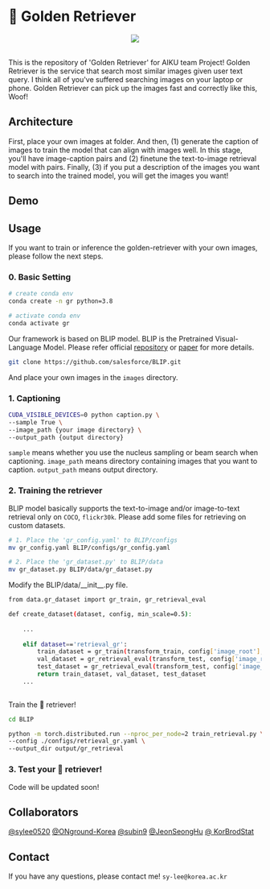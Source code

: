 # 🦮 Golden Retriever
<p align="center">
  <img src="https://user-images.githubusercontent.com/72010172/219724337-78234040-2f25-4620-86dd-e48e86963ebc.gif">
</p><br>
This is the repository of 'Golden Retriever' for AIKU team Project! Golden Retriever is the service that search most similar images given user text query. I think all of you've suffered searching images on your laptop or phone. Golden Retriever can pick up the images fast and correctly like this, Woof!

## Architecture
First, place your own images at folder. And then, (1) generate the caption of images to train the model that can align with images well. In this stage, you'll have image-caption pairs and (2) finetune the text-to-image retrieval model with pairs. Finally, (3) if you put a description of the images you want to search into the trained model, you will get the images you want!

## Demo

## Usage
If you want to train or inference the golden-retriever with your own images, please follow the next steps.
### 0. Basic Setting
```bash
# create conda env
conda create -n gr python=3.8

# activate conda env
conda activate gr
```
Our framework is based on BLIP model. BLIP is the Pretrained Visual-Language Model. Please refer official [repository](https://github.com/salesforce/BLIP) or [paper](https://arxiv.org/abs/2201.12086) for more details.
```bash
git clone https://github.com/salesforce/BLIP.git
```
And place your own images in the `images` directory.

### 1. Captioning
```bash
CUDA_VISIBLE_DEVICES=0 python caption.py \
--sample True \
--image_path {your image directory} \
--output_path {output directory}
```
`sample` means whether you use the nucleus sampling or beam search when captioning.
`image_path` means directory containing images that you want to caption.
`output_path` means output directory.

### 2. Training the retriever
BLIP model basically supports the text-to-image and/or image-to-text retrieval only on `COCO`, `flickr30k`. Please add some files for retrieving on custom datasets.
```bash
# 1. Place the 'gr_config.yaml' to BLIP/configs
mv gr_config.yaml BLIP/configs/gr_config.yaml

# 2. Place the 'gr_dataset.py' to BLIP/data
mv gr_dataset.py BLIP/data/gr_dataset.py
```
Modify the BLIP/data/\_\_init\_\_.py file.
```bash
from data.gr_dataset import gr_train, gr_retrieval_eval

def create_dataset(dataset, config, min_scale=0.5):
        
    ...
    
    elif dataset=='retrieval_gr':          
        train_dataset = gr_train(transform_train, config['image_root'], config['ann_root'])
        val_dataset = gr_retrieval_eval(transform_test, config['image_root'], config['ann_root'], 'val') 
        test_dataset = gr_retrieval_eval(transform_test, config['image_root'], config['ann_root'], 'test')          
        return train_dataset, val_dataset, test_dataset   
    ...
    
```
Train the 🦮 retriever!
```bash
cd BLIP

python -m torch.distributed.run --nproc_per_node=2 train_retrieval.py \
--config ./configs/retrieval_gr.yaml \
--output_dir output/gr_retrieval
```
### 3. Test your 🦮 retriever!
Code will be updated soon!

## Collaborators
[@sylee0520](https://github.com/sylee0520) [@ONground-Korea](https://github.com/ONground-Korea) [@subin9](https://github.com/subin9) [@JeonSeongHu](https://github.com/JeonSeongHu) [@
KorBrodStat](https://github.com/KorBrodStat)

## Contact
If you have any questions, please contact me! ```sy-lee@korea.ac.kr```
